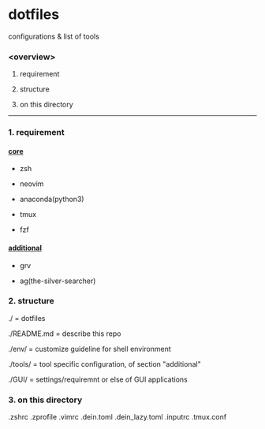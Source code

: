 # dotfiles

configurations & list of tools

### &lt;overview&gt;

1. requirement

2. structure

3. on this directory

---

### 1. requirement

#### <u>core</u>

* zsh

* neovim

* anaconda(python3)

* tmux

* fzf

#### <u>additional</u>

* grv

* ag(the-silver-searcher)

### 2. structure

./	= dotfiles

./README.md	= describe this repo

./env/	= customize guideline for shell environment

./tools/	= tool specific configuration, of section "additional"

./GUI/	= settings/requiremnt or else of GUI applications

### 3. on this directory

.zshrc
.zprofile
.vimrc
.dein.toml
.dein_lazy.toml
.inputrc
.tmux.conf
